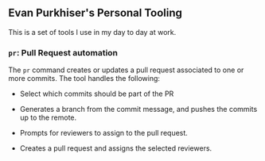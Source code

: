 ## Evan Purkhiser's Personal Tooling

This is a set of tools I use in my day to day at work.

### `pr`: Pull Request automation

The `pr` command creates or updates a pull request associated to
one or more commits. The tool handles the following:

 * Select which commits should be part of the PR

 * Generates a branch from the commit message, and pushes the
   commits up to the remote.

 * Prompts for reviewers to assign to the pull request.

 * Creates a pull request and assigns the selected reviewers.
